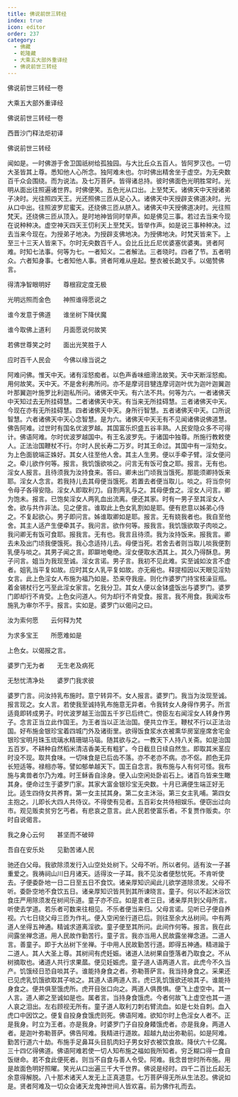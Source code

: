 ```yaml
---
title: 佛说前世三转经
index: true
icon: editor
order: 237
category:
  - 佛藏
  - 乾隆藏
  - 大乘五大部外重译经
  - 佛说前世三转经
---
```


佛说前世三转经一卷  

大乘五大部外重译经  

佛说前世三转经一卷  

西晋沙门释法炬初译  

佛说前世三转经  

闻如是。一时佛游于舍卫国祇树给孤独园。与大比丘众五百人。皆阿罗汉也。一切大圣皆其上尊。悉知他人心所念。独阿难未也。尔时佛出精舍坐于虚空。为无央数百千众会围绕。而为说法。及七万菩萨。皆得诸总持。彼时佛面色光明胜常时。光明从面出往照遍诸世界。时佛便笑。五色光从口出。上至梵天。诸佛天中天授诸弟子决时。光往照四天王。光还照佛三匝从足心入。诸佛天中天授辟支佛道决时。光从口中出。往照波罗尼蜜天。还绕佛三匝从脐入。诸佛天中天授佛道决时。光往照梵天。还绕佛三匝从顶入。是时地神皆同时举声。如是佛见三事。若过去当来今现在说种种决。虚空神天四天王忉利天上至梵天。皆举作声。如是说三事种种决。过去当来今现在。为授弟子地决。为授辟支佛地决。为授佛地决。时梵天皆来下。上至三十三天人皆来下。尔时无央数百千人。会比丘比丘尼优婆塞优婆夷。贤者阿难。时知七法事。何等为七。一者知义。二者解法。三者晓时。四者了节。五者明众。六者知身事。七者知他人事。贤者阿难从座起。整衣被长跪叉手。以偈赞佛言。  

得清净智眼明好　　尊根寂定度无极  

光明远照而金色　　神照谁得愿说之  

谁今发意于佛道　　谁坐树下降伏魔  

谁今取佛上道利　　月面愿说何故笑  

若佛世尊笑之时　　面出光笑胜于人  

应时百千人民会　　今佛以缘当说之  

阿难问佛。惟天中天。诸有淫怒痴者。以色声香味细滑法故笑。天中天断淫怒痴。用何故笑。天中天。不是舍利弗所问。亦不是摩诃目犍连摩诃迦叶优为迦叶迦翼迦叶那翼迦叶施罗比利迦私所问。诸佛天中天。有六法不共。何等为六。一者诸佛天中天知过去无所挂碍慧。二者诸佛天中天。有当来无所挂碍慧。三者诸佛天中天。今现在亦有无所挂碍慧。四者诸佛天中天。身所行智慧。五者诸佛天中天。口所说智慧。六者诸佛天中天心念智慧。是为六。诸佛天中天无有不见闻诸佛说佛道慧。佛告阿难。过世时有国名优波罗越。其国富乐炽盛五谷丰熟。人民安隐众多不可得计。佛语阿难。尔时优波罗越国中。有王名波罗先。于诸国中独尊。所施行教敕使人。正法治国鞭杖不行。尔时人民长寿二万岁。时其王命过。其国中有一淫劮女。为上色面貌端正姝好。其女人往至他人舍。其主人生男。便以手牵子臂。淫女便问之。牵儿欲作何等。报言。我饥饿欲啖之。问言无有饭可食之耶。报言。无有也。淫女人报言。且待须我为汝持食来。答曰。卿未出门顷我当饿死。那能须卿持饭来耶。淫女人念言。若我持儿去其母便当饿死。若置去者便当取儿。啖之。将当奈何令母子各得安隐。淫女人即取利刀。自割两乳与之。其母便食之。淫女人问言。卿为饱未。报言。已饱矣淫女人两乳血出流离。便还其家。时有一男子至其淫女人舍。欲与共作非法。见之便言。谁取此上色女乳割如是耶。便有悲意以姊弟心侍之。不复起欲心。男子即问言。姊谁取卿如是耶。报言。无有娆我者也。我自至他舍。其主人适产生便牵其子。我问言。欲作何等。报我言。我饥饿欲取子肉啖之。我问卿无有饭可食耶。报我言。无有也。我言且待须。我为汝持饭来。报我言。卿去未及出门顷我便饿死。我心念适持儿去。母便当死。若舍去者则当取儿啖我便割乳便与啖之。其男子闻之言。即躃地奄绝。淫女便取水洒其上。其久乃得酥息。男子问言。姐当为我现至诚。淫女言诺。男子言。我初不见此难。实至诚如汝言不虚者。姐乳当平复如故。应时其女人乳平复如故。亦无瘢也。释提桓因以天眼见淫劮女言。此上色淫女人布施为福乃如是。恐来夺我座。则化作婆罗门持宝枝澡豆瓶。着金锡杖行乞丐至此淫女家言。乞我分卫。其女人便以金钵盛饭出与婆罗门。婆罗门即却行不肯受。上色女问道人。何为却行不肯受食。报言。我不用食。我闻汝布施乳为审尔不乎。报言。实如是。婆罗门以偈问之曰。  

汝为索何愿　　云何释为梵  

为求多宝王　　所愿难如是  

上色女。以偈报之言。  

婆罗门无为者　　无生老及病死  

无愁忧清净处　　婆罗门我求彼  

婆罗门言。问汝持乳布施时。意宁转异不。女人报言。婆罗门。我当为汝现至诚。报言现之。女人言。若使我至诚持乳布施意无异者。令我转女人身得作男子。所言适竟即转成男子。时优波罗越王治国五千岁已后终亡。傍臣左右闻淫女人转身作男子。念言正当立此作国王。为王者当以正法治国。便共立作王。鞭杖不行以正法治国。好布施金银珍宝着四城门外及诸街里。欲得饭食浆水衣被熏华房室座席舍宅金银珍宝明月珠玉琉璃水精珊瑚马瑙。随其欲与之。一教天下人持八关斋。如是治国五百岁。不耕种自然稻米清洁香美无有粗犷。今日截旦日续自然生。即取其米茎应时没不现。取共食味。一切味食是已后齿不落。亦不老亦不病。亦不伛。颜色无异长短适等。禄相亦等。譬如郁单越天下。国王自念言。我布施与人有何可怪。我布施与禽兽者尔乃为难。时王稣香自涂身。便入山空闲处卧岩石上。诸百鸟皆来生瞰其身。便命过生于婆罗门家。其家大富金银珍宝无央数。十月已满便生端正好无比。适生四侍女共养育。第一女主拭其身。第二女主沐浴。第三女主乳哺。第四女主抱之。儿即长大四人共侍议。不得使有见者。五百彩女共侍相娱乐。便窃出过向市。观见贩卖贫穷乞丐者。有悲哀之意言。此人民若使富乐者。不复贾作贩卖。尔时自说偈言。  

我之身心云何　　甚坚而不破碎  

吾自在安乐处　　见勤苦诸人民  

驰还白父母。我欲除须发行入山空处处树下。父母不听。所以者何。适有汝一子甚重爱之。我祷祠山川日月诸天。适得汝一子耳。我不见汝者便愁忧死。不肯听使去。子便委卧地一日二日至五日不食饮。诸亲厚知识闻此儿欲学道除须发。父母不听。委卧空地不食饮五日。诸亲厚知识皆共到其所谏晓言。童子。何以不起沐浴饮食庄严用除须发在树间乐道。童子亦不应。如是言者三日。诸亲厚共到父母所言。听使去学道。若乐者可数来往相见。不乐者便当来归。父母言诺。见听已子便自养视。六七日绕父母三匝为作礼。便入空闲坐行道已后。则往至余大丛树间。中有两道人坐得五神通。精诚求道离淫欲。童子便至其所问。此间作何等。报言。我在此间露坐禅念道。用人民故作勤苦行。童子言。我亦当用人民故露坐禅念道。二道人言。善童子。即于大丛树下坐禅。于中用人民故勤苦行道。即得五神通。精进踰于二道人。其人大圣上尊。其树间有虎妊娠。诸道人法树果自堕落者乃取食之。不从树摘取也。诸道人共行求果蓏。便见妊娠虎。童子道人语两道人言。此虎今不久当产。饥饿经日恐自啖其子。谁能持身食之者。弥勒菩萨言。我当持身食之。采果还已见虎乳饥饿欲取其子啖之。其道人语两道人言。虎已乳饥饿欲还啖其子。谁能持身食之。便共俱至饿虎所。虎开目张口向之。两道人俱畏惧。便飞上虚空中。其一人言。道人卿之至诚如是也。属者言。当持身食饿虎。今者何故飞上虚空也其一道人哀之泪出。左右顾视无所有。童子道人取利刀刺右臂流血。如是七处自刺。血入虎口中因饮之。便复自投身食饿虎则死。佛语阿难。欲知尔时上色淫女人者不。正是我身。时立为王者。亦是我身。时婆罗门子自投身餧饿虎者。亦是我身。两道人者。是迦叶弥勒菩萨。佛告阿难。我精进行道故。超越九劫出弥勒前。如是阿难。勤苦行道六十劫。布施手足鼻耳头目肌肉妇子男女好衣被饮食故。降伏六十亿魔。三十四亿得佛道。佛语阿难若使一切人知布施之福如我所知者。穷乏糊口得一食自饭继命。若不食此便死者。则当不自食与善人令受。阿难。我念昔世时所布施。用是故面色明好照曜。笑光从口出遍三千大千世界。佛说是经时。四千二百比丘起无余意得解脱。八十那术诸天人发无上正真道意。七万菩萨得无所从生法忍。佛说如是。贤者阿难及一切众会诸天龙鬼神世间人皆欢喜。前为佛作礼而去。  
